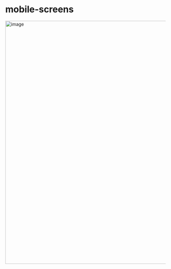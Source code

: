 # mobile-screens

<img width="762" alt="image" src="https://user-images.githubusercontent.com/9452047/185775822-611851c3-2db0-4927-b016-0db94b381bed.png">
